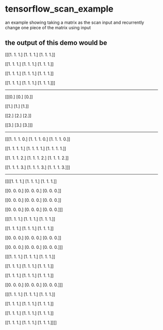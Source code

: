 # tensorflow_scan_example
an example showing taking a matrix as the scan input and recurrently change one piece of the matrix using input 

## the output of this demo would be

[[[1. 1. 1.]
  [1. 1. 1.]
  [1. 1. 1.]]

 [[1. 1. 1.]
  [1. 1. 1.]
  [1. 1. 1.]]

 [[1. 1. 1.]
  [1. 1. 1.]
  [1. 1. 1.]]

 [[1. 1. 1.]
  [1. 1. 1.]
  [1. 1. 1.]]]
  
-----------------
  
[[[0.]
  [0.]
  [0.]]

 [[1.]
  [1.]
  [1.]]

 [[2.]
  [2.]
  [2.]]

 [[3.]
  [3.]
  [3.]]]
  
-----------------

[[[1. 1. 1. 0.]
  [1. 1. 1. 0.]
  [1. 1. 1. 0.]]

 [[1. 1. 1. 1.]
  [1. 1. 1. 1.]
  [1. 1. 1. 1.]]

 [[1. 1. 1. 2.]
  [1. 1. 1. 2.]
  [1. 1. 1. 2.]]

 [[1. 1. 1. 3.]
  [1. 1. 1. 3.]
  [1. 1. 1. 3.]]]

-----------------
  
[[[[1. 1. 1.]
   [1. 1. 1.]
   [1. 1. 1.]]

  [[0. 0. 0.]
   [0. 0. 0.]
   [0. 0. 0.]]

  [[0. 0. 0.]
   [0. 0. 0.]
   [0. 0. 0.]]

  [[0. 0. 0.]
   [0. 0. 0.]
   [0. 0. 0.]]]

 [[[1. 1. 1.]
   [1. 1. 1.]
   [1. 1. 1.]]

  [[1. 1. 1.]
   [1. 1. 1.]
   [1. 1. 1.]]

  [[0. 0. 0.]
   [0. 0. 0.]
   [0. 0. 0.]]

  [[0. 0. 0.]
   [0. 0. 0.]
   [0. 0. 0.]]]

 [[[1. 1. 1.]
   [1. 1. 1.]
   [1. 1. 1.]]

  [[1. 1. 1.]
   [1. 1. 1.]
   [1. 1. 1.]]

  [[1. 1. 1.]
   [1. 1. 1.]
   [1. 1. 1.]]

  [[0. 0. 0.]
   [0. 0. 0.]
   [0. 0. 0.]]]

 [[[1. 1. 1.]
   [1. 1. 1.]
   [1. 1. 1.]]

  [[1. 1. 1.]
   [1. 1. 1.]
   [1. 1. 1.]]

  [[1. 1. 1.]
   [1. 1. 1.]
   [1. 1. 1.]]

  [[1. 1. 1.]
   [1. 1. 1.]
   [1. 1. 1.]]]]

